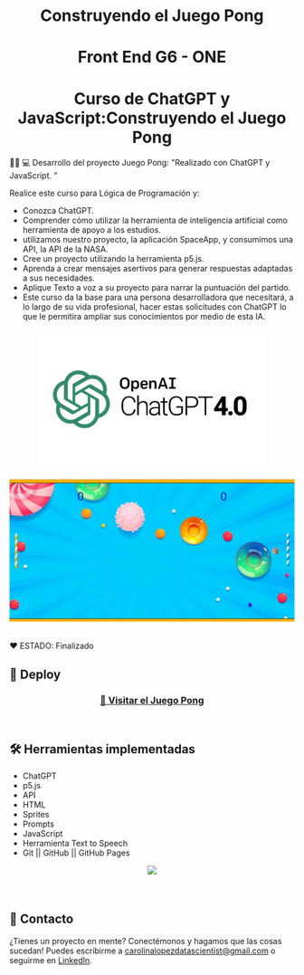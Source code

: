 <h1 align="center"> Construyendo el Juego Pong </h1>

<h1 align="center"> Front End G6 - ONE </h1>

<h1 align="center"> Curso de ChatGPT y JavaScript:Construyendo el Juego Pong </h1>
 
👩‍💻 💻 Desarrollo del proyecto  Juego Pong: "Realizado con ChatGPT y JavaScript. "   

Realice este curso para Lógica de Programación y: 
* Conozca ChatGPT.
* Comprender cómo utilizar la herramienta de inteligencia artificial como herramienta de apoyo a los estudios.
* utilizamos nuestro proyecto, la aplicación SpaceApp, y consumimos una API, la API de la NASA.
* Cree un proyecto utilizando la herramienta p5.js. 
* Aprenda a crear mensajes asertivos para generar respuestas adaptadas a sus necesidades.
* Aplique Texto a voz a su proyecto para narrar la puntuación del partido.
* Este curso da la base para una persona desarrolladora que necesitará, a lo largo de su vida profesional, hacer estas solicitudes con ChatGPT lo que le permitira ampliar sus conocimientos por medio de esta IA.


<p align="center" >
     <img width="400" heigth="200" src="ChatGPT3.png">
     
</p>


<p align="center" >
     <img width="1000" heigth="800" src="portada.png">   
</p>

<br />
  ❤️ ESTADO: Finalizado
<br />

## 🔎 Deploy
<div align="center">
  <h3>
    <a href="https://editor.p5js.org/bety2022/full/RrKL7QFlr" >
      🔗 Visitar el Juego Pong
    </a>
</div>
<br />

## 🛠️ Herramientas implementadas 
  - ChatGPT
  - p5.js
  - API
  - HTML
  - Sprites
  - Prompts
  - JavaScript
  - Herramienta Text to Speech
  - Git || GitHub || GitHub Pages


<div align="center">
    <a href="https://skillicons.dev">
      <img src="https://skillicons.dev/icons?i=p5.js,ChatGPT,css,html,js,git,github,api" />
    </a>
</div>
<br />

<br />

## 📧 Contacto
¿Tienes un proyecto en mente? Conectémonos y hagamos que las cosas sucedan! Puedes escribirme a carolinalopezdatascientist@gmail.com o seguirme en [LinkedIn](https://www.linkedin.com/in/carolina-lopez-430208106/).
<br /><br />
